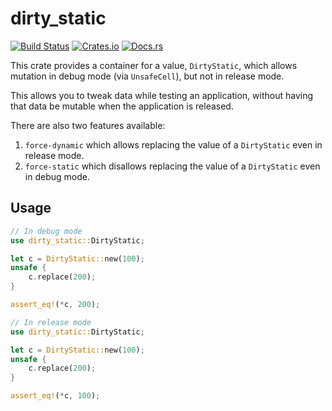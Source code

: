 # dirty_static

[![Build Status](https://travis-ci.org/mistodon/dirty_static.svg?branch=master)](https://travis-ci.org/mistodon/dirty_static)
[![Crates.io](https://img.shields.io/crates/v/dirty_static.svg)](https://crates.io/crates/dirty_static)
[![Docs.rs](https://docs.rs/resource/badge.svg)](https://docs.rs/dirty_static/0.1.0/dirty_static/)

This crate provides a container for a value, `DirtyStatic`, which
allows mutation in debug mode (via `UnsafeCell`), but not in
release mode.

This allows you to tweak data while testing an application,
without having that data be mutable when the application is
released.

There are also two features available:

1. `force-dynamic` which allows replacing the value of a
    `DirtyStatic` even in release mode.
2. `force-static` which disallows replacing the value of a
    `DirtyStatic` even in debug mode.

## Usage

```rust
// In debug mode
use dirty_static::DirtyStatic;

let c = DirtyStatic::new(100);
unsafe {
    c.replace(200);
}

assert_eq!(*c, 200);
```

```rust
// In release mode
use dirty_static::DirtyStatic;

let c = DirtyStatic::new(100);
unsafe {
    c.replace(200);
}

assert_eq!(*c, 100);
```
